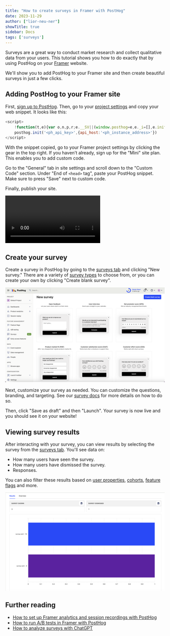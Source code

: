 ```yaml
---
title: "How to create surveys in Framer with PostHog"
date: 2023-11-29
author: ["lior-neu-ner"]
showTitle: true
sidebar: Docs
tags: ['surveys']
---
```


Surveys are a great way to conduct market research and collect qualitative data from your users. This tutorial shows you how to do exactly that by using PostHog on your [Framer](https://framer.com/) website.

We'll show you to add PostHog to your Framer site and then create beautiful surveys in just a few clicks.

## Adding PostHog to your Framer site

First, [sign up to PostHog](https://app.posthog.com/signup). Then, go to your [project settings](https://app.posthog.com/settings/project) and copy your web snippet.  It looks like this:

```js
<script>
    !function(t,e){var o,n,p,r;e.__SV||(window.posthog=e,e._i=[],e.init=function(i,s,a){function g(t,e){var o=e.split(".");2==o.length&&(t=t[o[0]],e=o[1]),t[e]=function(){t.push([e].concat(Array.prototype.slice.call(arguments,0)))}}(p=t.createElement("script")).type="text/javascript",p.async=!0,p.src=s.api_host+"/static/array.js",(r=t.getElementsByTagName("script")[0]).parentNode.insertBefore(p,r);var u=e;for(void 0!==a?u=e[a]=[]:a="posthog",u.people=u.people||[],u.toString=function(t){var e="posthog";return"posthog"!==a&&(e+="."+a),t||(e+=" (stub)"),e},u.people.toString=function(){return u.toString(1)+".people (stub)"},o="capture identify alias people.set people.set_once set_config register register_once unregister opt_out_capturing has_opted_out_capturing opt_in_capturing reset isFeatureEnabled onFeatureFlags getFeatureFlag getFeatureFlagPayload reloadFeatureFlags group updateEarlyAccessFeatureEnrollment getEarlyAccessFeatures getActiveMatchingSurveys getSurveys onSessionId".split(" "),n=0;n<o.length;n++)g(u,o[n]);e._i.push([i,s,a])},e.__SV=1)}(document,window.posthog||[]);
    posthog.init('<ph_api_key>',{api_host:'<ph_instance_address>'})
</script>
```

With the snippet copied, go to your Framer project settings by clicking the gear in the top right. If you haven’t already, sign up for the "Mini" site plan. This enables you to add custom code.

Go to the "General" tab in site settings and scroll down to the "Custom Code" section. Under "End of `<head>` tag", paste your PostHog snippet. Make sure to press "Save" next to custom code.

Finally, publish your site.

![How to add PostHog to Framer](../images/tutorials/framer-surveys/add-posthog-to-framer.mp4)

## Create your survey

Create a survey in PostHog by going to the [surveys tab](https://app.posthog.com/surveys) and clicking "New survey." There are a variety of [survey types](/docs/surveys/creating-surveys#question-type) to choose from, or you can create your own by clicking "Create blank survey".

![PostHog survey templates](../images/tutorials/framer-surveys/survey-templates.png)

Next, customize your survey as needed. You can customize the questions, branding, and targeting. See our [survey docs](/docs/surveys/creating-surveys) for more details on how to do so.

Then, click "Save as draft" and then "Launch". Your survey is now live and you should see it on your website! 

## Viewing survey results

After interacting with your survey, you can view results by selecting the survey from the [surveys tab](https://app.posthog.com/surveys). You'll see data on:

- How many users have seen the survey.
- How many users have dismissed the survey.
- Responses.

You can also filter these results based on [user properties](/docs/product-analytics/user-properties), [cohorts](/docs/data/cohorts), [feature flags](/docs/feature-flags/creating-feature-flags) and more.

![Survey results](../images/tutorials/framer-surveys/survey-results.png)

## Further reading

- [How to set up Framer analytics and session recordings with PostHog](/tutorials/framer-analytics)
- [How to run A/B tests in Framer with PostHog](/tutorials/framer-ab-tests)
- [How to analyze surveys with ChatGPT](/tutorials/analyze-surveys-with-chatgpt)